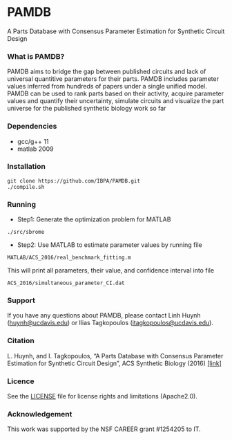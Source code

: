 # PAMDB
A Parts Database with Consensus Parameter Estimation for Synthetic Circuit Design

### What is PAMDB?
PAMDB aims to bridge the gap between published circuits and lack of universal quantitive parameters for their parts. PAMDB includes parameter values inferred from hundreds of papers under a single unified model. PAMDB can be used to rank parts based on their activity, acquire parameter values and quantify their uncertainty, simulate circuits and visualize the part universe for the published synthetic biology work so far

### Dependencies
* gcc/g++ 11
* matlab 2009


### Installation
```
git clone https://github.com/IBPA/PAMDB.git
./compile.sh
```

### Running
* Step1: Generate the optimization problem for MATLAB 
```
./src/sbrome
```
* Step2: Use MATLAB to estimate parameter values by running file 
```
MATLAB/ACS_2016/real_benchmark_fitting.m
```
This will print all parameters, their value, and confidence interval into file 
```
ACS_2016/simultaneous_parameter_CI.dat
```

### Support

If you have any questions about PAMDB, please contact Linh Huynh (huynh@ucdavis.edu) or Ilias Tagkopoulos (itagkopoulos@ucdavis.edu).

### Citation
 L. Huynh, and I. Tagkopoulos, “A Parts Database with Consensus Parameter Estimation for Synthetic Circuit Design”, ACS Synthetic Biology (2016) [\[link\]](https://pubs.acs.org/doi/abs/10.1021/acssynbio.5b00205)

### Licence
See the [LICENSE](./LICENSE) file for license rights and limitations (Apache2.0).

### Acknowledgement
This work was supported by the NSF CAREER grant #1254205 to IT.

